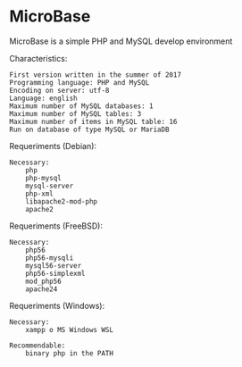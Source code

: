 # MicroBase
MicroBase is a simple PHP and MySQL develop environment

 

Characteristics:

    First version written in the summer of 2017
    Programming language: PHP and MySQL
    Encoding on server: utf-8
    Language: english
    Maximum number of MySQL databases: 1
    Maximum number of MySQL tables: 3
    Maximum number of items in MySQL table: 16
    Run on database of type MySQL or MariaDB

 

Requeriments (Debian):

    Necessary:
        php
        php-mysql
        mysql-server
        php-xml
        libapache2-mod-php
        apache2

 

Requeriments (FreeBSD):

    Necessary:
        php56
        php56-mysqli
        mysql56-server
        php56-simplexml
        mod_php56
        apache24

 

Requeriments (Windows):

    Necessary:
        xampp o MS Windows WSL

    Recommendable:
        binary php in the PATH

 

